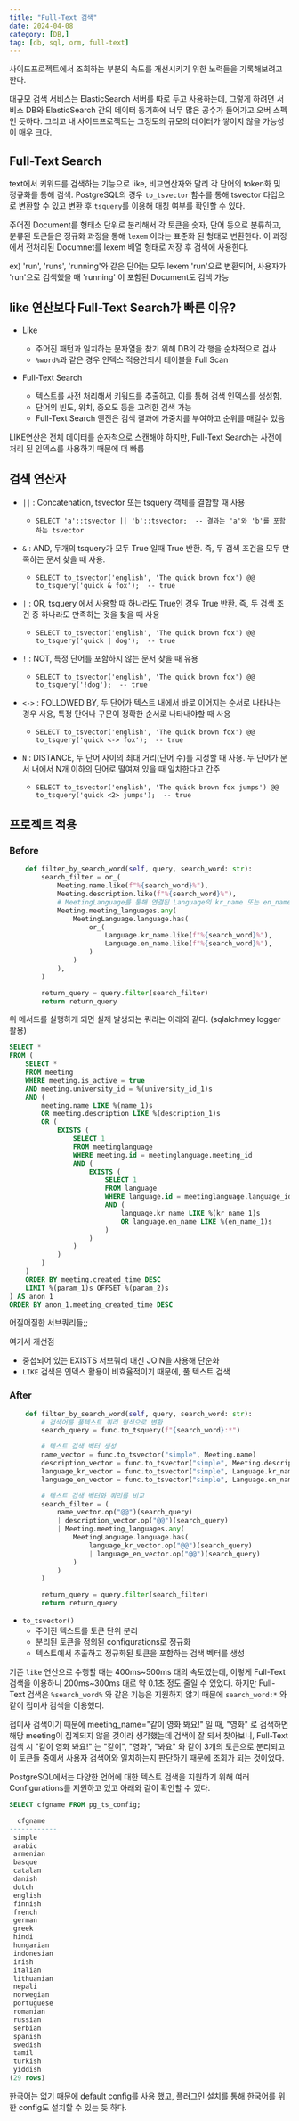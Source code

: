 ```yaml
---
title: "Full-Text 검색"
date: 2024-04-08
category: [DB,]
tag: [db, sql, orm, full-text]
---
```


사이드프로젝트에서 조회하는 부분의 속도를 개선시키기 위한 노력들을 기록해보려고한다.

대규모 검색 서비스는 ElasticSearch 서버를 따로 두고 사용하는데, 그렇게 하려면 서비스 DB와 ElasticSearch 간의 데이터 동기화에 너무 많은 공수가 들어가고 오버 스펙인 듯하다.
그리고 내 사이드프로젝트는 그정도의 규모의 데이터가 쌓이지 않을 가능성이 매우 크다.

## Full-Text Search

text에서 키워드를 검색하는 기능으로 like, 비교연산자와 달리 각 단어의 token화 및 정규화를 통해 검색.
PostgreSQL의 경우 `to_tsvector` 함수를 통해 tsvector 타입으로 변환할 수 있고 변환 후 `tsquery`를 이용해 매칭 여부를 확인할 수 있다.

주어진 Document를 형태소 단위로 분리해서 각 토큰을 숫자, 단어 등으로 분류하고, 분류된 토큰들은 정규화 과정을 통해 `lexem` 이라는 표준화 된 형태로 변환한다.
이 과정에서 전처리된 Documnet를 lexem 배열 형태로 저장 후 검색에 사용한다.

ex) 'run', 'runs', 'running'와 같은 단어는 모두 lexem 'run'으로 변환되어, 사용자가 'run'으로 검색했을 때 'running' 이 포함된 Document도 검색 가능


## like 연산보다 Full-Text Search가 빠른 이유?

- Like
    - 주어진 패턴과 일치하는 문자열을 찾기 위해 DB의 각 행을 순차적으로 검사
    - `%word%`과 같은 경우 인덱스 적용안되서 테이블을 Full Scan

- Full-Text Search
    - 텍스트를 사전 처리해서 키워드를 추출하고, 이를 통해 검색 인덱스를 생성함. 
    - 단어의 빈도, 위치, 중요도 등을 고려한 검색 가능
    - Full-Text Search 엔진은 검색 결과에 가중치를 부여하고 순위를 매길수 있음


LIKE연산은 전체 데이터를 순자척으로 스캔해야 하지만, Full-Text Search는 사전에 처리 된 인덱스를 사용하기 때문에 더 빠름

## 검색 연산자

- `||` : Concatenation, tsvector 또는 tsquery 객체를 결합할 때 사용
    - `SELECT 'a'::tsvector || 'b'::tsvector;  -- 결과는 'a'와 'b'를 포함하는 tsvector`

- `&` : AND, 두개의 tsquery가 모두 True 일때 True 반환. 즉, 두 검색 조건을 모두 만족하는 문서 찾을 때 사용.
    - `SELECT to_tsvector('english', 'The quick brown fox') @@ to_tsquery('quick & fox');  -- true`

- `|` : OR, tsquery 에서 사용할 때 하나라도 True인 경우 True 반환. 즉, 두 검색 조건 중 하나라도 만족하는 것을 찾을 때 사용
    - `SELECT to_tsvector('english', 'The quick brown fox') @@ to_tsquery('quick | dog');  -- true`

- `!` : NOT, 특정 단어를 포함하지 않는 문서 찾을 때 유용
    - `SELECT to_tsvector('english', 'The quick brown fox') @@ to_tsquery('!dog');  -- true`

- `<->` : FOLLOWED BY, 두 단어가 텍스트 내에서 바로 이어지는 순서로 나타나는 경우 사용, 특정 단어나 구문이 정확한 순서로 나타내야할 때 사용
    - `SELECT to_tsvector('english', 'The quick brown fox') @@ to_tsquery('quick <-> fox');  -- true`

- `N` : DISTANCE, 두 단어 사이의 최대 거리(단어 수)를 지정할 때 사용. 두 단어가 문서 내에서 N개 이하의 단어로 떨여져 있을 때 일치한다고 간주
    - `SELECT to_tsvector('english', 'The quick brown fox jumps') @@ to_tsquery('quick <2> jumps');  -- true`

## 프로젝트 적용

### Before

```python
    def filter_by_search_word(self, query, search_word: str):
        search_filter = or_(
            Meeting.name.like(f"%{search_word}%"),
            Meeting.description.like(f"%{search_word}%"),
            # MeetingLanguage를 통해 연결된 Language의 kr_name 또는 en_name 필드 검색
            Meeting.meeting_languages.any(
                MeetingLanguage.language.has(
                    or_(
                        Language.kr_name.like(f"%{search_word}%"),
                        Language.en_name.like(f"%{search_word}%"),
                    )
                )
            ),
        )

        return_query = query.filter(search_filter)
        return return_query
```

위 메서드를 실행하게 되면 실제 발생되는 쿼리는 아래와 같다. (sqlalchmey logger 활용)

```sql
SELECT *
FROM (
    SELECT *
    FROM meeting
    WHERE meeting.is_active = true 
    AND meeting.university_id = %(university_id_1)s 
    AND (
        meeting.name LIKE %(name_1)s 
        OR meeting.description LIKE %(description_1)s 
        OR (
            EXISTS (
                SELECT 1
                FROM meetinglanguage
                WHERE meeting.id = meetinglanguage.meeting_id 
                AND (
                    EXISTS (
                        SELECT 1
                        FROM language
                        WHERE language.id = meetinglanguage.language_id 
                        AND (
                            language.kr_name LIKE %(kr_name_1)s 
                            OR language.en_name LIKE %(en_name_1)s
                        )
                    )
                )
            )
        )
    ) 
    ORDER BY meeting.created_time DESC
    LIMIT %(param_1)s OFFSET %(param_2)s
) AS anon_1 
ORDER BY anon_1.meeting_created_time DESC

```

어질어질한 서브쿼리들;;


여기서 개선점

- 중첩되어 있는 EXISTS 서브쿼리 대신 JOIN을 사용해 단순화
- `LIKE` 검색은 인덱스 활용이 비효율적이기 때문에, 풀 텍스트 검색

### After

```python
    def filter_by_search_word(self, query, search_word: str):
        # 검색어를 풀텍스트 쿼리 형식으로 변환
        search_query = func.to_tsquery(f"{search_word}:*")

        # 텍스트 검색 벡터 생성
        name_vector = func.to_tsvector("simple", Meeting.name)
        description_vector = func.to_tsvector("simple", Meeting.description)
        language_kr_vector = func.to_tsvector("simple", Language.kr_name)
        language_en_vector = func.to_tsvector("simple", Language.en_name)

        # 텍스트 검색 벡터와 쿼리를 비교
        search_filter = (
            name_vector.op("@@")(search_query)
            | description_vector.op("@@")(search_query)
            | Meeting.meeting_languages.any(
                MeetingLanguage.language.has(
                    language_kr_vector.op("@@")(search_query)
                    | language_en_vector.op("@@")(search_query)
                )
            )
        )

        return_query = query.filter(search_filter)
        return return_query
```

- `to_tsvector()`
    - 주어진 텍스트를 토큰 단위 분리
    - 분리된 토큰을 정의된 configurations로 정규화
    - 텍스트에서 추출하고 정규화된 토큰을 포함하는 검색 벡터를 생성

기존 `like` 연산으로 수행할 때는 400ms~500ms 대의 속도였는데, 이렇게 Full-Text 검색을 이용하니 200ms~300ms 대로 약 0.1초 정도 줄일 수 있었다.
하지만 Full-Text 검색은 `%search_word%` 와 같은 기능은 지원하지 않기 때문에 `search_word:*` 와 같이 접미사 검색을 이용했다.

접미사 검색이기 때문에 meeting_name="같이 영화 봐요!" 일 때, "영화" 로 검색하면 해당 meeting이 집계되지 않을 것이라 생각했는데 검색이 잘 되서 찾아보니,
Full-Text 검색 시 "같이 영화 봐요!" 는 "같이", "영화", "봐요" 와 같이 3개의 토큰으로 분리되고 이 토큰들 중에서 사용자 검색어와 일치하는지 판단하기 때문에 조회가 되는 것이었다.

PostgreSQL에서는 다양한 언어에 대한 텍스트 검색을 지원하기 위해 여러 Configurations를 지원하고 있고 아래와 같이 확인할 수 있다.

```sql
SELECT cfgname FROM pg_ts_config;

  cfgname   
------------
 simple
 arabic
 armenian
 basque
 catalan
 danish
 dutch
 english
 finnish
 french
 german
 greek
 hindi
 hungarian
 indonesian
 irish
 italian
 lithuanian
 nepali
 norwegian
 portuguese
 romanian
 russian
 serbian
 spanish
 swedish
 tamil
 turkish
 yiddish
(29 rows)
```

한국어는 없기 때문에 default config를 사용 했고, 플러그인 설치를 통해 한국어를 위한 config도 설치할 수 있는 듯 하다.
